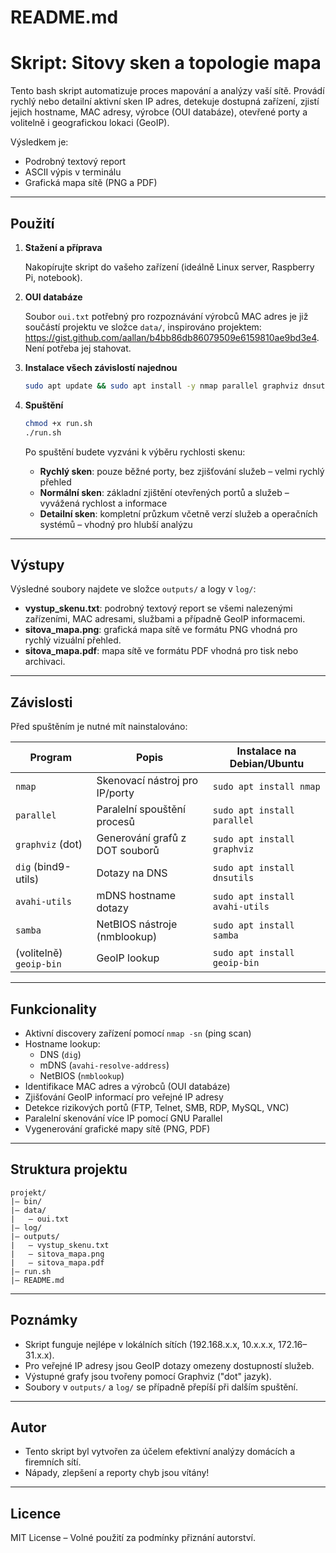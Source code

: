 # README.md

# Skript: **Sitovy sken a topologie mapa**

Tento bash skript automatizuje proces mapování a analýzy vaší sítě. Provádí rychlý nebo detailní aktivní sken IP adres, detekuje dostupná zařízení, zjistí jejich hostname, MAC adresy, výrobce (OUI databáze), otevřené porty a volitelně i geografickou lokaci (GeoIP).

Výsledkem je:
- Podrobný textový report
- ASCII výpis v terminálu
- Grafická mapa sítě (PNG a PDF)

---

## Použití

1. **Stažení a příprava**

   Nakopírujte skript do vašeho zařízení (ideálně Linux server, Raspberry Pi, notebook).

2. **OUI databáze**

   Soubor `oui.txt` potřebný pro rozpoznávání výrobců MAC adres je již součástí projektu ve složce `data/`, inspirováno projektem: https://gist.github.com/aallan/b4bb86db86079509e6159810ae9bd3e4. Není potřeba jej stahovat.

3. **Instalace všech závislostí najednou**

   ```bash
   sudo apt update && sudo apt install -y nmap parallel graphviz dnsutils avahi-utils samba geoip-bin
   ```

4. **Spuštění**

   ```bash
   chmod +x run.sh
   ./run.sh
   ```

   Po spuštění budete vyzváni k výběru rychlosti skenu:

   - **Rychlý sken**: pouze běžné porty, bez zjišťování služeb – velmi rychlý přehled
   - **Normální sken**: základní zjištění otevřených portů a služeb – vyvážená rychlost a informace
   - **Detailní sken**: kompletní průzkum včetně verzí služeb a operačních systémů – vhodný pro hlubší analýzu

---

## Výstupy

Výsledné soubory najdete ve složce `outputs/` a logy v `log/`:

- **vystup_skenu.txt**: podrobný textový report se všemi nalezenými zařízeními, MAC adresami, službami a případně GeoIP informacemi.
- **sitova_mapa.png**: grafická mapa sítě ve formátu PNG vhodná pro rychlý vizuální přehled.
- **sitova_mapa.pdf**: mapa sítě ve formátu PDF vhodná pro tisk nebo archivaci.

---

## Závislosti

Před spuštěním je nutné mít nainstalováno:

| Program         | Popis                      | Instalace na Debian/Ubuntu                |
|-----------------|-----------------------------|-------------------------------------------|
| `nmap`          | Skenovací nástroj pro IP/porty | `sudo apt install nmap`                  |
| `parallel`      | Paralelní spouštění procesů | `sudo apt install parallel`              |
| `graphviz` (dot)| Generování grafů z DOT souborů | `sudo apt install graphviz`              |
| `dig` (bind9-utils)| Dotazy na DNS            | `sudo apt install dnsutils`               |
| `avahi-utils`   | mDNS hostname dotazy         | `sudo apt install avahi-utils`            |
| `samba`         | NetBIOS nástroje (nmblookup)  | `sudo apt install samba`                 |
| (volitelně) `geoip-bin` | GeoIP lookup       | `sudo apt install geoip-bin`              |

---

## Funkcionality

- Aktivní discovery zařízení pomocí `nmap -sn` (ping scan)
- Hostname lookup:
  - DNS (`dig`)
  - mDNS (`avahi-resolve-address`)
  - NetBIOS (`nmblookup`)
- Identifikace MAC adres a výrobců (OUI databáze)
- Zjišťování GeoIP informací pro veřejné IP adresy
- Detekce rizikových portů (FTP, Telnet, SMB, RDP, MySQL, VNC)
- Paralelní skenování více IP pomocí GNU Parallel
- Vygenerování grafické mapy sítě (PNG, PDF)

---

## Struktura projektu

```
projekt/
|— bin/
|— data/
|   — oui.txt
|— log/
|— outputs/
|   — vystup_skenu.txt
|   — sitova_mapa.png
|   — sitova_mapa.pdf
|— run.sh
|— README.md
```

---

## Poznámky

- Skript funguje nejlépe v lokálních sítích (192.168.x.x, 10.x.x.x, 172.16–31.x.x).
- Pro veřejné IP adresy jsou GeoIP dotazy omezeny dostupností služeb.
- Výstupné grafy jsou tvořeny pomocí Graphviz ("dot" jazyk).
- Soubory v `outputs/` a `log/` se případně přepíší při dalším spuštění.

---

## Autor

- Tento skript byl vytvořen za účelem efektivní analýzy domácích a firemních sítí.
- Nápady, zlepšení a reporty chyb jsou vítány!

---

## Licence

MIT License – Volné použití za podmínky přiznání autorství.


